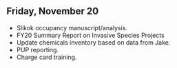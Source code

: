 
## Friday, November 20

* Slikok occupancy manuscript/analysis.
* FY20 Summary Report on Invasive Species Projects
* Update chemicals inventory based on data from Jake.
* PUP reporting.
* Charge card training.

